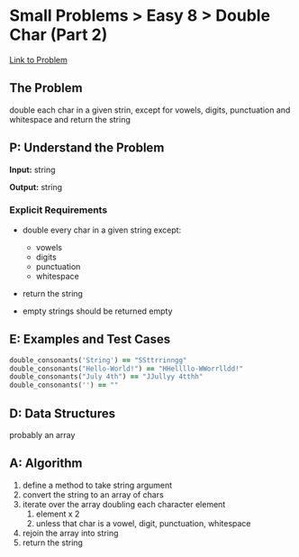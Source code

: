 # Small Problems > Easy 8 > Double Char (Part 2)

[Link to Problem](https://launchschool.com/exercises/86fbfc4c)

## The Problem

double each char in a given strin, except for vowels, digits, punctuation and whitespace and return the string

## P: Understand the Problem

**Input:** string

**Output:** string

### Explicit Requirements

- double every char in a given string except:
  - vowels
  - digits
  - punctuation
  - whitespace

- return the string
- empty strings should be returned empty


## E: Examples and Test Cases

```ruby
double_consonants('String') == "SSttrrinngg"
double_consonants("Hello-World!") == "HHellllo-WWorrlldd!"
double_consonants("July 4th") == "JJullyy 4tthh"
double_consonants('') == ""
```

## D: Data Structures

probably an array


## A: Algorithm

1. define a method to take string argument
1. convert the string to an array of chars
1. iterate over the array doubling each character element
   1. element x 2
   2. unless that char is a vowel, digit, punctuation, whitespace
1. rejoin the array into string
1. return the string
